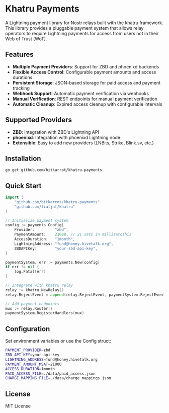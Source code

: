 # Khatru Payments

A Lightning payment library for Nostr relays built with the khatru framework. This library provides a pluggable payment system that allows relay operators to require Lightning payments for access from users not in their Web of Trust (WoT).

## Features

- **Multiple Payment Providers**: Support for ZBD and phoenixd backends
- **Flexible Access Control**: Configurable payment amounts and access durations
- **Persistent Storage**: JSON-based storage for paid access and payment tracking
- **Webhook Support**: Automatic payment verification via webhooks
- **Manual Verification**: REST endpoints for manual payment verification
- **Automatic Cleanup**: Expired access cleanup with configurable intervals

## Supported Providers

- **ZBD**: Integration with ZBD's Lightning API
- **phoenixd**: Integration with phoenixd Lightning node
- **Extensible**: Easy to add new providers (LNBits, Strike, Blink.sv, etc.)

## Installation

```bash
go get github.com/bitkarrot/khatru-payments
```

## Quick Start

```go
import (
    "github.com/bitkarrot/khatru-payments"
    "github.com/fiatjaf/khatru"
)

// Initialize payment system
config := payments.Config{
    Provider:         "zbd",
    PaymentAmount:    21000, // 21 sats in millisatoshis
    AccessDuration:   "1month",
    LightningAddress: "fund@honey.hivetalk.org",
    ZBDAPIKey:        "your-zbd-api-key",
}

paymentSystem, err := payments.New(config)
if err != nil {
    log.Fatal(err)
}

// Integrate with khatru relay
relay := khatru.NewRelay()
relay.RejectEvent = append(relay.RejectEvent, paymentSystem.RejectEventHandler)

// Add payment endpoints
mux := relay.Router()
paymentSystem.RegisterHandlers(mux)
```

## Configuration

Set environment variables or use the Config struct:

```bash
PAYMENT_PROVIDER=zbd
ZBD_API_KEY=your-api-key
LIGHTNING_ADDRESS=fund@honey.hivetalk.org
PAYMENT_AMOUNT_MSAT=21000
ACCESS_DURATION=1month
PAID_ACCESS_FILE=./data/paid_access.json
CHARGE_MAPPING_FILE=./data/charge_mappings.json
```

## License

MIT License
